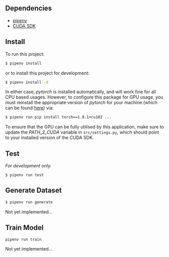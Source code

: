 ## Dependencies

-   [pipenv](https://formulae.brew.sh/formula/pipenv#default)
-   [CUDA SDK](https://developer.nvidia.com/cuda-downloads)

## Install

To run this project:

```bash
$ pipenv install
```

or to install this project for development:

```bash
$ pipenv install -d
```

In either case, _pytorch_ is installed automatically, and will work fine for all CPU based usages. However, to configure this package for GPU usage, you must reinstall the appropriate version of _pytorch_ for your machine (which can be found [here](https://pytorch.org/get-started/locally/)) via:

```bash
$ pipenv run pip install torch==1.8.1+cu102 ...
```

To ensure that the GPU can be fully utilised by this application, make sure to update the _PATH_2_CUDA_ variable in `src/settings.py`, which should point to your installed version of the CUDA SDK.

## Test

_For development only._

```
$ pipenv run test
```

## Generate Dataset

```bash
$ pipenv run generate
```

Not yet implemented...

## Train Model

```bash
pipenv run train
```

Not yet implemented...

